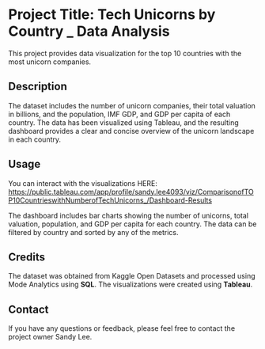 # **Project Title: Tech Unicorns by Country _ Data Analysis**
This project provides data visualization for the top 10 countries with the most unicorn companies.

## **Description**
The dataset includes the number of unicorn companies, their total valuation in billions, and the population, IMF GDP, and GDP per capita of each country. The data has been visualized using Tableau, and the resulting dashboard provides a clear and concise overview of the unicorn landscape in each country.

## **Usage**
You can interact with the visualizations HERE: https://public.tableau.com/app/profile/sandy.lee4093/viz/ComparisonofTOP10CountrieswithNumberofTechUnicorns_/Dashboard-Results

The dashboard includes bar charts showing the number of unicorns, total valuation, population, and GDP per capita for each country. The data can be filtered by country and sorted by any of the metrics.

## **Credits**
The dataset was obtained from Kaggle Open Datasets and processed using Mode Analytics using **SQL**. The visualizations were created using **Tableau**.

## **Contact**
If you have any questions or feedback, please feel free to contact the project owner Sandy Lee.
